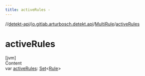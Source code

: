 ```yaml
---
title: activeRules -
---
```

//[detekt-api](../../index.md)/[io.gitlab.arturbosch.detekt.api](../index.md)/[MultiRule](index.md)/[activeRules](active-rules.md)



# activeRules  
[jvm]  
Content  
var [activeRules](active-rules.md): [Set](https://kotlinlang.org/api/latest/jvm/stdlib/kotlin.collections/-set/index.html)<[Rule](../-rule/index.md)>  



